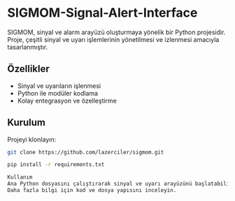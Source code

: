 # SIGMOM-Signal-Alert-Interface

SIGMOM, sinyal ve alarm arayüzü oluşturmaya yönelik bir Python projesidir.  
Proje, çeşitli sinyal ve uyarı işlemlerinin yönetilmesi ve izlenmesi amacıyla tasarlanmıştır.

## Özellikler

- Sinyal ve uyarıların işlenmesi
- Python ile modüler kodlama
- Kolay entegrasyon ve özelleştirme

## Kurulum

Projeyi klonlayın:
```bash
git clone https://github.com/lazerciler/sigmom.git

pip install -r requirements.txt

Kullanım
Ana Python dosyasını çalıştırarak sinyal ve uyarı arayüzünü başlatabilirsiniz.
Daha fazla bilgi için kod ve dosya yapısını inceleyin.
